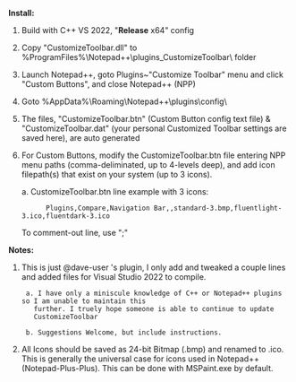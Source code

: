 **Install:**

1. Build with C++ VS 2022, "**Release** x64" config
   
2. Copy "CustomizeToolbar.dll" to
  %ProgramFiles%\Notepad++\plugins\_CustomizeToolbar\ folder
3. Launch
  Notepad++, goto Plugins~"Customize Toolbar" menu and click
  "Custom Buttons", and close Notepad++ (NPP)
  
4. Goto
  %AppData%\Roaming\Notepad++\plugins\config\

5. The files, "CustomizeToolbar.btn" (Custom Button config text file)
  & "CustomizeToolbar.dat" (your personal Customized Toolbar
  settings are saved here), are auto generated

6. For Custom Buttons,
    modify the CustomizeToolbar.btn file entering NPP menu
  paths (comma-deliminated, up to 4-levels deep), and add icon filepath(s)
  that exist on your system (up to 3 icons).
      
      a. CustomizeToolbar.btn line example with 3 icons:
   
             Plugins,Compare,Navigation Bar,,standard-3.bmp,fluentlight-3.ico,fluentdark-3.ico

   To comment-out line, use   ";"

**Notes:**

1. This  is just @dave-user 's plugin,
   I only add and tweaked a couple lines and
  added files for Visual Studio 2022 to compile.

        a. I have only a miniscule knowledge of C++ or Notepad++ plugins so I am unable to maintain this
          further. I truely hope someone is able to continue to update
          CustomizeToolbar
   
        b. Suggestions Welcome, but include instructions.
  
3. All  Icons should be saved as 24-bit Bitmap (.bmp) and renamed to .ico.
  This is generally the universal case for icons used in Notepad++
  (Notepad-Plus-Plus). This can be done with MSPaint.exe by default.
